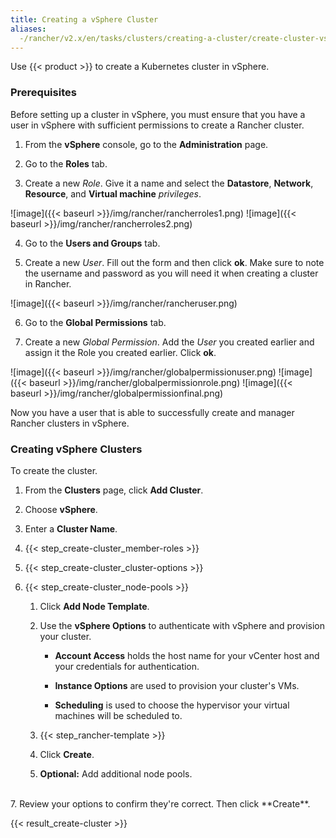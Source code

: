 ```yaml
---
title: Creating a vSphere Cluster
aliases:
  -/rancher/v2.x/en/tasks/clusters/creating-a-cluster/create-cluster-vsphere
---
```

Use {{< product >}} to create a Kubernetes cluster in vSphere.

### Prerequisites

Before setting up a cluster in vSphere, you must ensure that you have a user in vSphere with sufficient permissions to create a Rancher cluster.

1. From the **vSphere** console, go to the **Administration** page.

2. Go to the **Roles** tab.

3. Create a new *Role*.  Give it a name and select the **Datastore**, **Network**, **Resource**, and **Virtual machine** *privileges*.

![image]({{< baseurl >}}/img/rancher/rancherroles1.png)
![image]({{< baseurl >}}/img/rancher/rancherroles2.png)

4. Go to the **Users and Groups** tab.

5. Create a new *User*. Fill out the form and then click **ok**. Make sure to note the username and password as you will need it when creating a cluster in Rancher.

![image]({{< baseurl >}}/img/rancher/rancheruser.png)

6. Go to the **Global Permissions** tab.

7. Create a new *Global Permission*.  Add the *User* you created earlier and assign it the Role you created earlier. Click **ok**.

![image]({{< baseurl >}}/img/rancher/globalpermissionuser.png)
![image]({{< baseurl >}}/img/rancher/globalpermissionrole.png)
![image]({{< baseurl >}}/img/rancher/globalpermissionfinal.png)

Now you have a user that is able to successfully create and manager Rancher clusters in vSphere.

### Creating vSphere Clusters

To create the cluster.

1. From the **Clusters** page, click **Add Cluster**.

2. Choose **vSphere**.

3. Enter a **Cluster Name**.

4. {{< step_create-cluster_member-roles >}}

5. {{< step_create-cluster_cluster-options >}}

6. {{< step_create-cluster_node-pools >}}

	1.	Click **Add Node Template**.

	2.	Use the **vSphere Options** to authenticate with vSphere and provision your cluster.

		- **Account Access** holds the host name for your vCenter host and your credentials for authentication.

		- **Instance Options** are used to provision your cluster's VMs.

		- **Scheduling** is used to choose the hypervisor your virtual machines will be scheduled to.

	3. {{< step_rancher-template >}}

	4. Click **Create**.

	5. **Optional:** Add additional node pools.

<br/>
7. Review your options to confirm they're correct. Then click **Create**.

{{< result_create-cluster >}}
